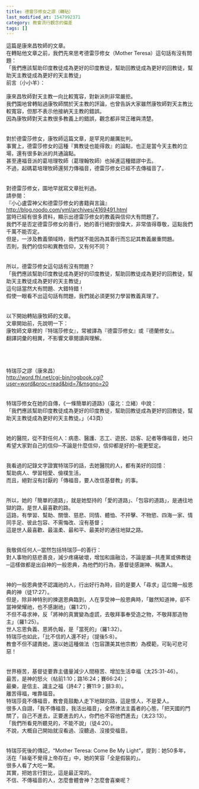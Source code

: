 ```yaml
---
title: 德雷莎修女之謬（轉貼）
last_modified_at: 1547992371
category: 教會流行觀念的偏差
tags: []
---
```


這篇是康來昌牧師的文章。<br>在轉貼他文章之前，我們先來思考德雷莎修女（Mother Teresa）這句話有沒有問題：<br>「我們應該幫助印度教徒成為更好的印度教徒，幫助回教徒成為更好的回教徒，幫助天主教徒成為更好的天主教徒」<br><!--more-->前言（小小羊）：<br><br>康來昌牧師對天主教一向比較寬容，對新派則非常嚴拒。<br>我們園地曾轉貼過康牧師關於天主教的評論，也曾告訴大家雖然康牧師對天主教比較寬容，但那不表示他接納天主教的錯誤。<br>因為康牧師對天主教很多教義上的錯誤，觀念都非常正確與清楚。<br><br><br>對於德雷莎修女，康牧師這篇文章，是罕見的嚴厲批判。<br>事實上，德雷莎修女的這種『異教徒也能得救』的論點，也正是當今天主教的立場，還有很多新派的共通論點。<br>甚至連福音派的葛培理牧師（葛理翰牧師）也掉進這種錯謬中去。<br>不過，起碼葛培理牧師還努力傳福音，德雷莎修女已經不去傳福音了。<br><br><br>對德雷莎修女，園地早就寫文章批判過。<br>請參閱：<br>『小心盧雲神父和德雷莎修女的書籍與言論』<br>http://blog.roodo.com/yml/archives/4169491.html<br>當時已經有很多資料，顯示出德雷莎修女的教義與信仰大有問題了。<br>我們不是否定德雷莎修女的善行，她的善行絕對很偉大，非常值得尊敬，這點我們千萬不能否定。<br>但是，一涉及教義領域時，我們就不能因為其善行而忘記其教義嚴重問題。<br>否則，我們的信仰和異教信仰，又有何不同？<br><br><br>所以，德雷莎修女這句話有沒有問題？<br>「我們應該幫助印度教徒成為更好的印度教徒，幫助回教徒成為更好的回教徒，幫助天主教徒成為更好的天主教徒」<br>這句話當然大有問題、大錯特錯！<br>假使一眼看不出這句話有問題，我們就必須更努力學習教義真理了。<br><br><br>以下開始轉貼康牧師的文章。<br>文章開始前，先說明一下：<br>康牧師文章裡的『特瑞莎修女』，常被譯為『德雷莎修女』或『德蘭修女』。<br>翻譯詞彙的相異，不影響文章閱讀與理解。<br><br><br><br><br>特瑞莎之謬（康來昌）<br>http://word.fhl.net/cgi-bin/rogbook.cgi?user=word&proc=read&bid=7&msgno=20<br><br><br>特瑞莎修女在她的自傳，《一條簡單的道路》（臺北：立緒）中說：<br>「我們應該幫助印度教徒成為更好的印度教徒，幫助回教徒成為更好的回教徒，幫助天主教徒成為更好的天主教徒。」（43頁）<br><br><br>她的醫院，從不對任何人：病患、醫護、志工、遊民、訪客、記者等傳福音，她只希望大家對自己的信仰─不論是什麼信仰，信仰都是好的─能更堅定。<br><br><br>我看過的記錄文字證實特瑞莎的話，去她醫院的人，都有美好的回憶：<br>幫助病人、學習相愛、儉樸生活，<br>而且，絕對沒有討厭的「傳福音，要人改信基督教」的事。<br><br><br>所以，她的「簡單的道路」，就是她堅持的「愛的道路」、「包容的道路」，是通往地獄的路，是世人最喜歡的路。<br>這路，有學習、幫助、關懷、慈悲、同情、體恤、不抨擊、不物慾、四海一家、情同手足、彼此包容、不需悔改、沒有基督；<br>這是世人最喜歡、最溫柔、最和平、最美好的通往地獄之路。<br><br><br>我敬佩任何人─當然包括特瑞莎─的善行：<br>對人事物的慈悲善良，減少疼痛破壞，增加和諧融洽，不論是誰─共產黨或佛教徒─這樣做都是出自神的一般恩典，為他們的行為，基督徒感謝神、稱讚人。<br><br><br>神的一般恩典使不認識祂的人，行出好行為時，目的是要人「尋求」這位賜一般恩典的神（徒17:27）。<br>但是，除非神特別的揀選恩典臨到，人在享受神一般恩典時，「雖然知道神，卻不當神榮耀祂，也不感謝祂」（羅1:21），<br>不但不尋求神，反「將神的真實變為虛謊，去敬拜事奉受造之物，不敬拜那造物主」（羅1:25）。<br>世人忘恩負義、恩將仇報，是「當死的」（羅1:32）。<br>特瑞莎也如此，「比不信的人還不好」（提後5:8）。<br>教會不但不譴責她，還以她這種做法（包容讚美其他宗教）為模範，可恥可悲可惡！<br><br><br>世界極苦，基督徒要靠主儘量減少人間極苦、增加生活幸福（太25:31-46）。<br>最苦，是神的怒火（帖前1:10；路16:24；賽66:24）；<br>最樂，是信主、識主之福（詩4:7；賽11:9；腓3:8）。<br>離苦得福，唯靠福音。<br>特瑞莎竟不傳福音，教會竟鼓勵人走下地獄的路，這是恨人，不是愛人。<br>很多人自詡，「我不傳福音，我活出福音」，全然律法主義者的心態，「把天國的門關了，自己不進去，正要進去的人，你們也不容他們進去」（太23:13）。<br>「我們所看見所聽見的，不能不說」（徒4:20）。<br>不說，大概自己開始就沒看過、沒聽過、沒接受福音。<br><br><br>特瑞莎死後的傳記，“Mother Teresa: Come Be My Light”，提到：她50多年，活在「絲毫不覺得上帝存在」中，她的笑容「全是假裝的」。<br>很多人看了大吃一驚。<br>其實，把她言行對比，這是最正常的。<br>不信、不傳福音的人，怎麼會體會神？怎麼會喜樂呢？ <br><br>
